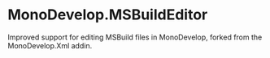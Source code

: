 # MonoDevelop.MSBuildEditor
Improved support for editing MSBuild files in MonoDevelop, forked from the MonoDevelop.Xml addin.
